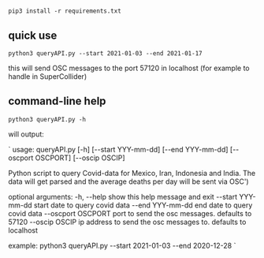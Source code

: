 #

`pip3 install -r requirements.txt`

## quick use

`python3 queryAPI.py --start 2021-01-03 --end 2021-01-17`

this will send OSC messages to the port 57120 in localhost (for example to handle in SuperCollider) 

## command-line help
`python3 queryAPI.py -h`

will output:

`
usage: queryAPI.py [-h] [--start YYY-mm-dd] [--end YYY-mm-dd]
                   [--oscport OSCPORT] [--oscip OSCIP]

Python script to query Covid-data for Mexico, Iran, Indonesia and India. The
data will get parsed and the average deaths per day will be sent via OSC')

optional arguments:
  -h, --help         show this help message and exit
  --start YYY-mm-dd  start date to query covid data
  --end YYY-mm-dd    end date to query covid data
  --oscport OSCPORT  port to send the osc messages. defaults to 57120
  --oscip OSCIP      ip address to send the osc messages to. defaults to
                     localhost

example: python3 queryAPI.py --start 2021-01-03 --end 2020-12-28
`
